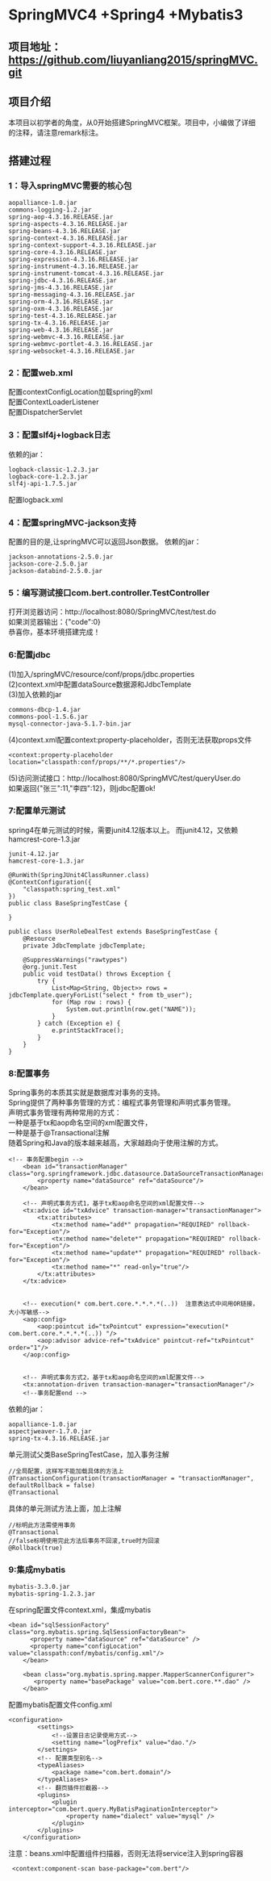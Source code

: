 # SpringMVC4 +Spring4 +Mybatis3
## 项目地址：https://github.com/liuyanliang2015/springMVC.git
## 项目介绍
本项目以初学者的角度，从0开始搭建SpringMVC框架。项目中，小编做了详细的注释，请注意remark标注。
## 搭建过程
### 1：导入springMVC需要的核心包
```
aopalliance-1.0.jar
commons-logging-1.2.jar
spring-aop-4.3.16.RELEASE.jar
spring-aspects-4.3.16.RELEASE.jar
spring-beans-4.3.16.RELEASE.jar
spring-context-4.3.16.RELEASE.jar
spring-context-support-4.3.16.RELEASE.jar
spring-core-4.3.16.RELEASE.jar
spring-expression-4.3.16.RELEASE.jar
spring-instrument-4.3.16.RELEASE.jar
spring-instrument-tomcat-4.3.16.RELEASE.jar
spring-jdbc-4.3.16.RELEASE.jar
spring-jms-4.3.16.RELEASE.jar
spring-messaging-4.3.16.RELEASE.jar
spring-orm-4.3.16.RELEASE.jar
spring-oxm-4.3.16.RELEASE.jar
spring-test-4.3.16.RELEASE.jar
spring-tx-4.3.16.RELEASE.jar
spring-web-4.3.16.RELEASE.jar
spring-webmvc-4.3.16.RELEASE.jar
spring-webmvc-portlet-4.3.16.RELEASE.jar
spring-websocket-4.3.16.RELEASE.jar

```
### 2：配置web.xml
配置contextConfigLocation加载spring的xml </br>
配置ContextLoaderListener </br>
配置DispatcherServlet </br>

### 3：配置slf4j+logback日志
依赖的jar：
```
logback-classic-1.2.3.jar
logback-core-1.2.3.jar
slf4j-api-1.7.5.jar

```
配置logback.xml

### 4：配置springMVC-jackson支持
配置的目的是,让springMVC可以返回Json数据。
依赖的jar：
```
jackson-annotations-2.5.0.jar
jackson-core-2.5.0.jar
jackson-databind-2.5.0.jar

```

### 5：编写测试接口com.bert.controller.TestController
打开浏览器访问：http://localhost:8080/SpringMVC/test/test.do </br>
如果浏览器输出：{"code":0} </br>
恭喜你，基本环境搭建完成！</br>


### 6:配置jdbc
(1)加入/springMVC/resource/conf/props/jdbc.properties </br>
(2)context.xml中配置dataSource数据源和JdbcTemplate </br>
(3)加入依赖的jar  </br>
```
commons-dbcp-1.4.jar
commons-pool-1.5.6.jar
mysql-connector-java-5.1.7-bin.jar

```
(4)context.xml配置context:property-placeholder，否则无法获取props文件 </br>
```
<context:property-placeholder location="classpath:conf/props/**/*.properties"/>
```
(5)访问测试接口：http://localhost:8080/SpringMVC/test/queryUser.do </br>
如果返回{"张三":11,"李四":12}，则jdbc配置ok! </br>

### 7:配置单元测试
spring4在单元测试的时候，需要junit4.12版本以上。
而junit4.12，又依赖hamcrest-core-1.3.jar
```
junit-4.12.jar
hamcrest-core-1.3.jar

```

```
@RunWith(SpringJUnit4ClassRunner.class)
@ContextConfiguration({
    "classpath:spring_test.xml"
})
public class BaseSpringTestCase {

}

public class UserRoleDealTest extends BaseSpringTestCase {
	@Resource
	private JdbcTemplate jdbcTemplate;
	
	@SuppressWarnings("rawtypes")
	@org.junit.Test
	public void testData() throws Exception {
		try {
			List<Map<String, Object>> rows = jdbcTemplate.queryForList("select * from tb_user");
			for (Map row : rows) {
				System.out.println(row.get("NAME"));
			}
		} catch (Exception e) {
			e.printStackTrace();
		}
	}
}

```

### 8:配置事务
Spring事务的本质其实就是数据库对事务的支持。<br>
Spring提供了两种事务管理的方式：编程式事务管理和声明式事务管理。<br>
声明式事务管理有两种常用的方式：<br>
一种是基于tx和aop命名空间的xml配置文件，<br>
一种是基于@Transactional注解<br>
随着Spring和Java的版本越来越高，大家越趋向于使用注解的方式。 <br>
```
<!-- 事务配置begin -->
	<bean id="transactionManager" class="org.springframework.jdbc.datasource.DataSourceTransactionManager">
		<property name="dataSource" ref="dataSource"/>
	</bean>

	<!-- 声明式事务方式1，基于tx和aop命名空间的xml配置文件-->
	<tx:advice id="txAdvice" transaction-manager="transactionManager">
		<tx:attributes>
			<tx:method name="add*" propagation="REQUIRED" rollback-for="Exception"/>
			<tx:method name="delete*" propagation="REQUIRED" rollback-for="Exception"/>
			<tx:method name="update*" propagation="REQUIRED" rollback-for="Exception"/>
			<tx:method name="*" read-only="true"/>
		</tx:attributes>
	</tx:advice>
	

	<!-- execution(* com.bert.core.*.*.*.*(..))  注意表达式中间用OR链接，大小写敏感-->
	<aop:config>
		<aop:pointcut id="txPointcut" expression="execution(* com.bert.core.*.*.*.*(..)) "/>
		<aop:advisor advice-ref="txAdvice" pointcut-ref="txPointcut" order="1"/>
	</aop:config>


	<!-- 声明式事务方式2，基于tx和aop命名空间的xml配置文件-->
	<tx:annotation-driven transaction-manager="transactionManager"/>
	<!--事务配置end -->
```	
	
依赖的jar：
```
aopalliance-1.0.jar
aspectjweaver-1.7.0.jar
spring-tx-4.3.16.RELEASE.jar

```

单元测试父类BaseSpringTestCase，加入事务注解
```
//全局配置，这样写不能加载具体的方法上
@TransactionConfiguration(transactionManager = "transactionManager", defaultRollback = false)  
@Transactional  
```
具体的单元测试方法上面，加上注解
```
//标明此方法需使用事务
@Transactional
//false标明使用完此方法后事务不回滚,true时为回滚 
@Rollback(true)
```

### 9:集成mybatis
```
mybatis-3.3.0.jar
mybatis-spring-1.2.3.jar

```
在spring配置文件context.xml，集成mybatis
```
<bean id="sqlSessionFactory" class="org.mybatis.spring.SqlSessionFactoryBean">
	  <property name="dataSource" ref="dataSource" />
	  <property name="configLocation" value="classpath:conf/mybatis/config.xml"/>
	</bean>	
	
	<bean class="org.mybatis.spring.mapper.MapperScannerConfigurer">
       <property name="basePackage" value="com.bert.core.**.dao" />
    </bean>
```
配置mybatis配置文件config.xml
```
<configuration>
		<settings>
			<!--设置日志记录使用方式-->
			<setting name="logPrefix" value="dao."/>  
		</settings>
		<!-- 配置类型别名-->
		<typeAliases>
		  	<package name="com.bert.domain"/>
		</typeAliases>
		<!-- 翻页插件拦截器-->
		<plugins>
			<plugin interceptor="com.bert.query.MyBatisPaginationInterceptor">
				<property name="dialect" value="mysql" />
			</plugin>
		</plugins>
	</configuration>
```
注意：beans.xml中配置组件扫描器，否则无法将service注入到spring容器
```
 <context:component-scan base-package="com.bert"/>

```